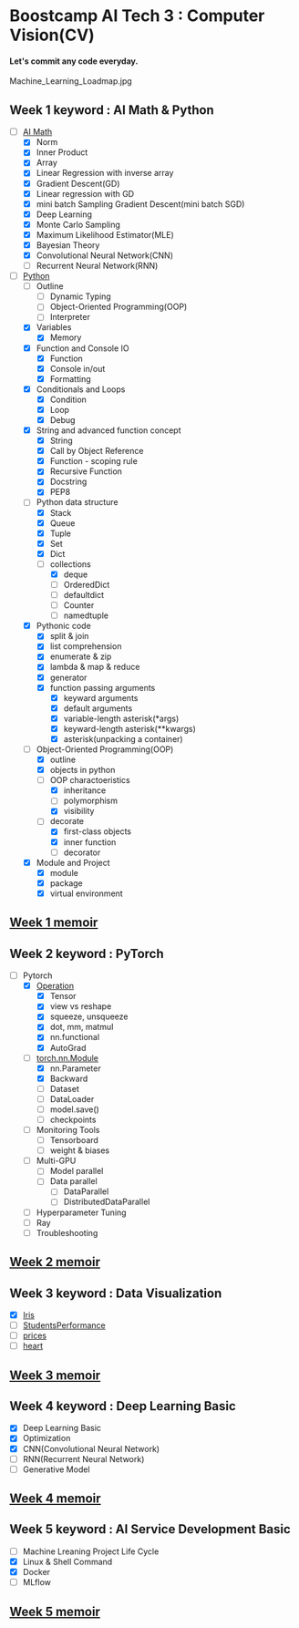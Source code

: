 <h1>Boostcamp AI Tech 3 : Computer Vision(CV)</h1>

<h4>Let's commit any code everyday.</h4>

Machine_Learning_Loadmap.jpg

<h2>Week 1 keyword : AI Math & Python</h2>

- [ ] [AI Math](https://github.com/hyo-jae-jung/Boostcamp_AI_Tech_3/blob/master/Practise/Week01/Week01_AI_Math.ipynb)
    - [x] Norm
    - [x] Inner Product
    - [x] Array
    - [x] Linear Regression with inverse array
    - [x] Gradient Descent(GD)
    - [x] Linear regression with GD
    - [x] mini batch Sampling Gradient Descent(mini batch SGD)
    - [x] Deep Learning
    - [x] Monte Carlo Sampling
    - [x] Maximum Likelihood Estimator(MLE)
    - [x] Bayesian Theory
    - [x] Convolutional Neural Network(CNN)
    - [ ] Recurrent Neural Network(RNN)
    
- [ ] [Python](https://github.com/hyo-jae-jung/Boostcamp_AI_Tech_3/blob/master/Practise/Week01/Week01_Python.ipynb)
    - [ ] Outline
        - [ ] Dynamic Typing
        - [ ] Object-Oriented Programming(OOP)
        - [ ] Interpreter
    - [x] Variables
        - [x] Memory
    - [x] Function and Console IO
        - [x] Function
        - [x] Console in/out
        - [x] Formatting
    - [x] Conditionals and Loops
        - [x] Condition
        - [x] Loop
        - [x] Debug
    - [x] String and advanced function concept
        - [x] String
        - [x] Call by Object Reference
        - [x] Function - scoping rule
        - [x] Recursive Function
        - [x] Docstring
        - [x] PEP8
    - [ ] Python data structure
        - [x] Stack
        - [x] Queue
        - [x] Tuple
        - [x] Set
        - [x] Dict
        - [ ] collections
            - [x] deque
            - [ ] OrderedDict
            - [ ] defaultdict
            - [ ] Counter
            - [ ] namedtuple
    - [x] Pythonic code
        - [x] split & join
        - [x] list comprehension  
        - [x] enumerate & zip
        - [x] lambda & map & reduce
        - [x] generator
        - [x] function passing arguments
            - [x] keyward arguments
            - [x] default arguments
            - [x] variable-length asterisk(*args)
            - [x] keyward-length asterisk(**kwargs)
            - [x] asterisk(unpacking a container)
    - [ ] Object-Oriented Programming(OOP)
        - [x] outline
        - [x] objects in python
        - [ ] OOP charactoeristics
            - [x] inheritance
            - [ ] polymorphism
            - [x] visibility
        - [ ] decorate
            - [x] first-class objects
            - [x] inner function
            - [ ] decorator
    - [x] Module and Project
        - [x] module
        - [x] package
        - [x] virtual environment

<h2>        
    <a href="https://github.com/hyo-jae-jung/Boostcamp_AI_Tech_3/blob/master/Memoir/week_1.txt">Week 1 memoir</a>
<h2>

<h2>Week 2 keyword : PyTorch</h2>

- [ ] Pytorch
    - [x] [Operation](https://github.com/hyo-jae-jung/Boostcamp_AI_Tech_3/blob/master/Practise/Week02/Week02_Operation.ipynb)
        - [x] Tensor
        - [x] view vs reshape
        - [x] squeeze, unsqueeze
        - [x] dot, mm, matmul
        - [x] nn.functional
        - [x] AutoGrad
    - [ ] [torch.nn.Module](https://github.com/hyo-jae-jung/Boostcamp_AI_Tech_3/blob/master/Practise/Week02/Week02_Module.ipynb)
        - [x] nn.Parameter
        - [x] Backward
        - [ ] Dataset
        - [ ] DataLoader
        - [ ] model.save()
        - [ ] checkpoints
    - [ ] Monitoring Tools
        - [ ] Tensorboard
        - [ ] weight & biases
    - [ ] Multi-GPU
        - [ ] Model parallel
        - [ ] Data parallel
            - [ ] DataParallel
            - [ ] DistributedDataParallel
    - [ ] Hyperparameter Tuning
    - [ ] Ray
    - [ ] Troubleshooting

<h2>
    <a href="https://github.com/hyo-jae-jung/Boostcamp_AI_Tech_3/blob/master/Memoir/week_2.txt">Week 2 memoir</a>
<h2/>

<h2>Week 3 keyword : Data Visualization</h2>

- [x] [Iris](https://github.com/hyo-jae-jung/Boostcamp_AI_Tech_3/blob/master/Week03/Practise/Week03_Iris.ipynb)
- [ ] [StudentsPerformance](https://github.com/hyo-jae-jung/Boostcamp_AI_Tech_3/blob/master/Practise/Week03/Week03_StudentsPerformance.ipynb)
- [ ] [prices](https://github.com/hyo-jae-jung/Boostcamp_AI_Tech_3/blob/master/Practise/Week03/Week03_prices.ipynb)
- [ ] [heart](https://github.com/hyo-jae-jung/Boostcamp_AI_Tech_3/blob/master/Practise/Week03/Week03_heart.ipynb)

<h2>
    <a href="https://github.com/hyo-jae-jung/Boostcamp_AI_Tech_3/blob/master/Memoir/week_3.txt">Week 3 memoir</a>
<h2/>

<h2>Week 4 keyword : Deep Learning Basic</h2>

- [x] Deep Learning Basic
- [x] Optimization
- [x] CNN(Convolutional Neural Network)
- [ ] RNN(Recurrent Neural Network)
- [ ] Generative Model

<h2>
    <a href="https://github.com/hyo-jae-jung/Boostcamp_AI_Tech_3/blob/master/Memoir/week_4.txt">Week 4 memoir</a>
<h2/>

<h2>Week 5 keyword : AI Service Development Basic</h2>

- [ ] Machine Lreaning Project Life Cycle
- [x] Linux & Shell Command
- [x] Docker
- [ ] MLflow

<h2>
    <a href="https://github.com/hyo-jae-jung/Boostcamp_AI_Tech_3/blob/master/Memoir/week_5.txt">Week 5 memoir</a>
<h2/>